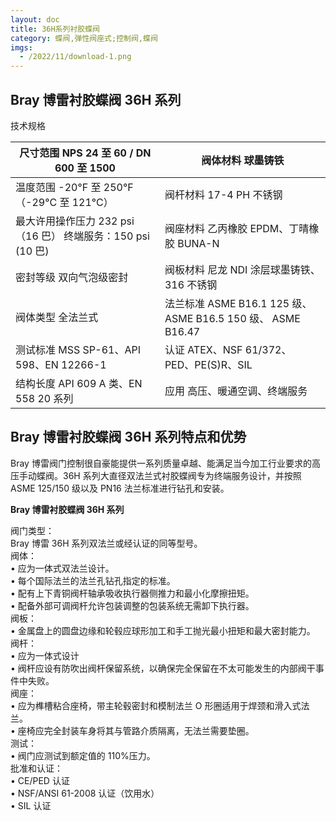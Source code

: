 ```yaml
---
layout: doc
title: 36H系列衬胶蝶阀
category: 蝶阀,弹性阀座式;控制阀,蝶阀
imgs:
  - /2022/11/download-1.png
---
```


## Bray 博雷衬胶蝶阀 36H 系列

技术规格

| 尺寸范围 NPS 24 至 60 / DN 600 至 1500                      | 阀体材料 球墨铸铁                                            |
| ----------------------------------------------------------- | ------------------------------------------------------------ |
| 温度范围 \-20°F 至 250°F（-29°C 至 121°C）                  | 阀杆材料 17-4 PH 不锈钢                                      |
| 最大许用操作压力 232 psi（16 巴） 终端服务：150 psi (10 巴) | 阀座材料 乙丙橡胶 EPDM、丁晴橡胶 BUNA-N                      |
| 密封等级 双向气泡级密封                                     | 阀板材料 尼龙 NDI 涂层球墨铸铁、316 不锈钢                   |
| 阀体类型 全法兰式                                           | 法兰标准 ASME B16.1 125 级、 ASME B16.5 150 级、 ASME B16.47 |
| 测试标准 MSS SP-61、API 598、EN 12266-1                     | 认证 ATEX、NSF 61/372、PED、PE(S)R、SIL                      |
| 结构长度 API 609 A 类、EN 558 20 系列                       | 应用 高压、暖通空调、终端服务                                |

## **Bray 博雷衬胶蝶阀 36H 系列**特点和优势

Bray 博雷阀门控制很自豪能提供一系列质量卓越、能满足当今加工行业要求的高压手动蝶阀。36H 系列大直径双法兰式衬胶蝶阀专为终端服务设计，并按照 ASME 125/150 级以及 PN16 法兰标准进行钻孔和安装。

**Bray 博雷衬胶蝶阀 36H 系列**

阀门类型：  
Bray 博雷 36H 系列双法兰或经认证的同等型号。  
阀体：  
• 应为一体式双法兰设计。  
• 每个国际法兰的法兰孔钻孔指定的标准。  
• 配有上下青铜阀杆轴承吸收执行器侧推力和最小化摩擦扭矩。  
• 配备外部可调阀杆允许包装调整的包装系统无需卸下执行器。  
阀板：  
• 金属盘上的圆盘边缘和轮毂应球形加工和手工抛光最小扭矩和最大密封能力。  
阀杆：  
• 应为一体式设计  
• 阀杆应设有防吹出阀杆保留系统，以确保完全保留在不太可能发生的内部阀干事件中失败。  
阀座：  
• 应为榫槽粘合座椅，带主轮毂密封和模制法兰 O 形圈适用于焊颈和滑入式法兰。  
• 座椅应完全封装车身将其与管路介质隔离，无法兰需要垫圈。  
测试：  
• 阀门应测试到额定值的 110%压力。  
批准和认证：  
• CE/PED 认证  
• NSF/ANSI 61-2008 认证（饮用水）  
• SIL 认证
